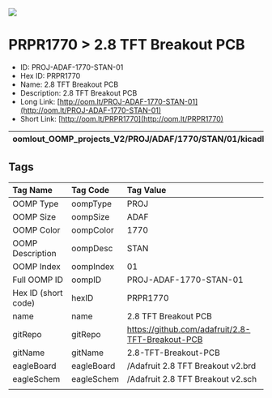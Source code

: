 


  
![][im]
# PRPR1770 > 2.8 TFT Breakout PCB

- ID: PROJ-ADAF-1770-STAN-01
- Hex ID: PRPR1770
- Name: 2.8 TFT Breakout PCB
- Description: 2.8 TFT Breakout PCB
- Long Link: [http://oom.lt/PROJ-ADAF-1770-STAN-01](http://oom.lt/PROJ-ADAF-1770-STAN-01)
- Short Link: [http://oom.lt/PRPR1770](http://oom.lt/PRPR1770)
  

|oomlout_OOMP_projects_V2/PROJ/ADAF/1770/STAN/01/kicadPcb3dFront.png|oomlout_OOMP_projects_V2/PROJ/ADAF/1770/STAN/01/kicadPcb3dBack.png|oomlout_OOMP_projects_V2/PROJ/ADAF/1770/STAN/01/kicadPcb3d.png||
| :---: | :---: | :---: | :---: |

## Tags
  

|Tag Name|Tag Code|Tag Value|
| :--- | :--- | :--- |
|OOMP Type|oompType|PROJ|
|OOMP Size|oompSize|ADAF|
|OOMP Color|oompColor|1770|
|OOMP Description|oompDesc|STAN|
|OOMP Index|oompIndex|01|
|Full OOMP ID|oompID|PROJ-ADAF-1770-STAN-01|
|Hex ID (short code)|hexID|PRPR1770|
|name|name|2.8 TFT Breakout PCB|
|gitRepo|gitRepo|https://github.com/adafruit/2.8-TFT-Breakout-PCB|
|gitName|gitName|2.8-TFT-Breakout-PCB|
|eagleBoard|eagleBoard|/Adafruit 2.8 TFT Breakout v2.brd|
|eagleSchem|eagleSchem|/Adafruit 2.8 TFT Breakout v2.sch|
||||



[im]: PROJ/ADAF/1770/STAN/01/kicadPcb3d_450.png
